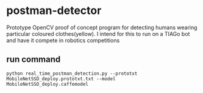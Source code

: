 # postman-detector
Prototype OpenCV proof of concept program for detecting humans wearing particular coloured clothes(yellow). I intend for this to run on a TIAGo bot and have it compete in robotics competitions 

## run command
`python real_time_postman_detection.py --prototxt MobileNetSSD_deploy.prototxt.txt --model MobileNetSSD_deploy.caffemodel`
